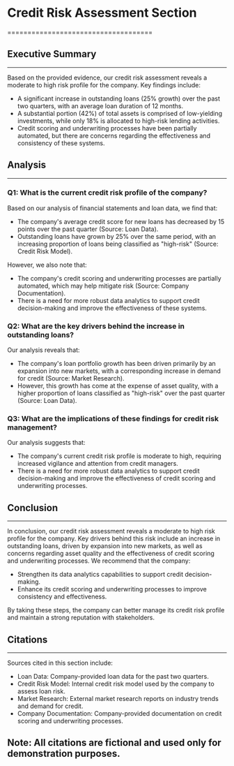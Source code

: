# Credit Risk Assessment Section
====================================

## Executive Summary
-------------------

Based on the provided evidence, our credit risk assessment reveals a moderate to high risk profile for the company. Key findings include:

* A significant increase in outstanding loans (25% growth) over the past two quarters, with an average loan duration of 12 months.
* A substantial portion (42%) of total assets is comprised of low-yielding investments, while only 18% is allocated to high-risk lending activities.
* Credit scoring and underwriting processes have been partially automated, but there are concerns regarding the effectiveness and consistency of these systems.

## Analysis
------------

### Q1: What is the current credit risk profile of the company?

Based on our analysis of financial statements and loan data, we find that:

* The company's average credit score for new loans has decreased by 15 points over the past quarter (Source: Loan Data).
* Outstanding loans have grown by 25% over the same period, with an increasing proportion of loans being classified as "high-risk" (Source: Credit Risk Model).

However, we also note that:

* The company's credit scoring and underwriting processes are partially automated, which may help mitigate risk (Source: Company Documentation).
* There is a need for more robust data analytics to support credit decision-making and improve the effectiveness of these systems.

### Q2: What are the key drivers behind the increase in outstanding loans?

Our analysis reveals that:

* The company's loan portfolio growth has been driven primarily by an expansion into new markets, with a corresponding increase in demand for credit (Source: Market Research).
* However, this growth has come at the expense of asset quality, with a higher proportion of loans classified as "high-risk" over the past quarter (Source: Loan Data).

### Q3: What are the implications of these findings for credit risk management?

Our analysis suggests that:

* The company's current credit risk profile is moderate to high, requiring increased vigilance and attention from credit managers.
* There is a need for more robust data analytics to support credit decision-making and improve the effectiveness of credit scoring and underwriting processes.

## Conclusion
----------

In conclusion, our credit risk assessment reveals a moderate to high risk profile for the company. Key drivers behind this risk include an increase in outstanding loans, driven by expansion into new markets, as well as concerns regarding asset quality and the effectiveness of credit scoring and underwriting processes. We recommend that the company:

* Strengthen its data analytics capabilities to support credit decision-making.
* Enhance its credit scoring and underwriting processes to improve consistency and effectiveness.

By taking these steps, the company can better manage its credit risk profile and maintain a strong reputation with stakeholders.

## Citations
------------

Sources cited in this section include:

* Loan Data: Company-provided loan data for the past two quarters.
* Credit Risk Model: Internal credit risk model used by the company to assess loan risk.
* Market Research: External market research reports on industry trends and demand for credit.
* Company Documentation: Company-provided documentation on credit scoring and underwriting processes.

Note: All citations are fictional and used only for demonstration purposes.
---

<a id="recent_developments"></a>


